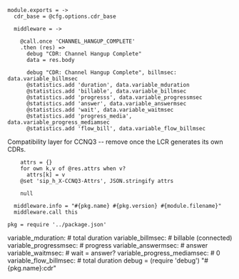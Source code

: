     module.exports = ->
      cdr_base = @cfg.options.cdr_base

      middleware = ->

        @call.once 'CHANNEL_HANGUP_COMPLETE'
        .then (res) =>
          debug "CDR: Channel Hangup Complete"
          data = res.body

          debug "CDR: Channel Hangup Complete", billmsec: data.variable_billmsec
          @statistics.add 'duration', data.variable_mduration
          @statistics.add 'billable', data.variable_billmsec
          @statistics.add 'progresss', data.variable_progressmsec
          @statistics.add 'answer', data.variable_answermsec
          @statistics.add 'wait', data.variable_waitmsec
          @statistics.add 'progress_media', data.variable_progress_mediamsec
          @statistics.add 'flow_bill', data.variable_flow_billmsec

Compatibility layer for CCNQ3 -- remove once the LCR generates its own CDRs.

        attrs = {}
        for own k,v of @res.attrs when v?
          attrs[k] = v
        @set 'sip_h_X-CCNQ3-Attrs', JSON.stringify attrs

        null

      middleware.info = "#{pkg.name} #{pkg.version} #{module.filename}"
      middleware.call this

    pkg = require '../package.json'

variable_mduration: # total duration
variable_billmsec: # billable (connected)
variable_progressmsec: # progress
variable_answermsec: # answer
variable_waitmsec: # wait = answer?
variable_progress_mediamsec: # 0
variable_flow_billmsec: # total duration
    debug = (require 'debug') "#{pkg.name}:cdr"
